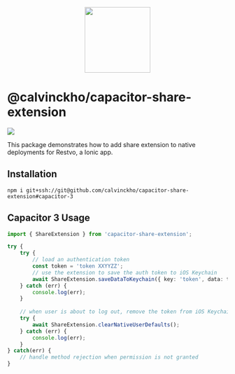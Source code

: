 <p align="center">
    <img width="150px" src="https://user-images.githubusercontent.com/13732623/63229908-7d8a8100-c1d3-11e9-955e-31aff33d07e1.png">
</p>

# @calvinckho/capacitor-share-extension

<img src="https://img.shields.io/npm/v/calvinckho/capacitor-share-extension?style=flat-square" />

This package demonstrates how to add share extension to native deployments for Restvo, a Ionic app.

## Installation
```
npm i git+ssh://git@github.com/calvinckho/capacitor-share-extension#capacitor-3
```


## Capacitor 3 Usage
```ts
import { ShareExtension } from 'capacitor-share-extension';

try {
    try {
        // load an authentication token
        const token = 'token XXYYZZ';
        // use the extension to save the auth token to iOS Keychain
        await ShareExtension.saveDataToKeychain({ key: 'token', data: token });
    } catch (err) {
        console.log(err);
    }
    
    // when user is about to log out, remove the token from iOS Keychain
    try {
        await ShareExtension.clearNativeUserDefaults();
    } catch (err) {
        console.log(err);
    }
} catch(err) {
    // handle method rejection when permission is not granted
}

```

